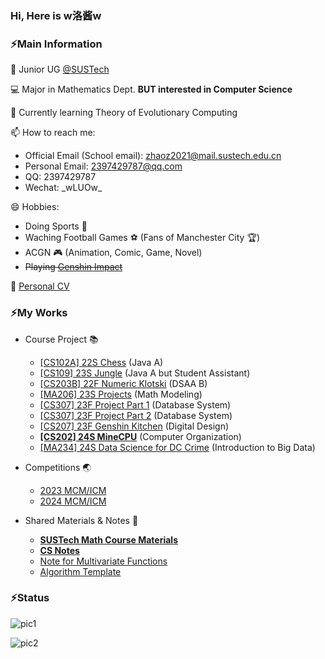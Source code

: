 ### Hi, Here is w洛酱w

### ⚡Main Information

🏫 Junior UG [@SUSTech](https://www.sustech.edu.cn/)

💻 Major in Mathematics Dept. **BUT interested in Computer Science**

🌱 Currently learning Theory of Evolutionary Computing

📫 How to reach me: 

- Official Email (School email): zhaoz2021@mail.sustech.edu.cn
- Personal Email: 2397429787@qq.com
- QQ: 2397429787
- Wechat: \_wLUOw\_

😄 Hobbies: 

- Doing Sports :bicyclist:
- Waching Football Games :soccer: (Fans of Manchester City :trophy:)
- ACGN :video_game: (Animation, Comic, Game, Novel)
- ~~Playing [Genshin Impact](https://ys.mihoyo.com/)~~

:page_facing_up: [Personal CV](./docs/CV.pdf)



### ⚡My Works

- Course Project 📚
  - [[CS102A] 22S Chess](https://github.com/wLUOw/Chess) (Java A)
  - [[CS109] 23S Jungle](https://github.com/wLUOw/Jungle) (Java A but Student Assistant)
  - [[CS203B] 22F Numeric Klotski](https://github.com/wLUOw/Numeric_Klotski) (DSAA B)
  - [[MA206] 23S Projects](https://github.com/wLUOw/MA206-MM-Projects) (Math Modeling)
  - [[CS307] 23F Project Part 1](https://github.com/wLUOw/CS307_23F_Project_Part1) (Database System)
  - [[CS307] 23F Project Part 2](https://github.com/wLUOw/CS307_23F_Project_Part2) (Database System)
  - [[CS207] 23F Genshin Kitchen](https://github.com/wLUOw/CS207_23F_Project_GenshinKitchen) (Digital Design)
  - [**[CS202] 24S MineCPU**](https://github.com/wLUOw/SUSTech_CS202_MineCPU) (Computer Organization)
  - [[MA234] 24S Data Science for DC Crime](https://github.com/wLUOw/MA234_Course_Project) (Introduction to Big Data)

- Competitions 🌏
  - [2023 MCM/ICM](https://github.com/wLUOw/2023_MCM-ICM)
  - [2024 MCM/ICM](https://github.com/wLUOw/2024_MCM-ICM)
- Shared Materials & Notes 🔑
  - [**SUSTech Math Course Materials**](https://github.com/wLUOw/SUSTech_Math_Course_Materials)
  - [**CS Notes**](https://github.com/wLUOw/CS_Notes)
  - [Note for Multivariate Functions](https://github.com/wLUOw/Introduction_to_Multivariate_Functions)
  - [Algorithm Template](https://github.com/wLUOw/CodeRepo)




### ⚡Status

![pic1](https://github-readme-stats.vercel.app/api?username=wLUOw&show_icons=true&count_private=true) 

![pic2](https://github-readme-stats.vercel.app/api/top-langs/?username=wLUOw&layout=compact&hide=VHDL)

